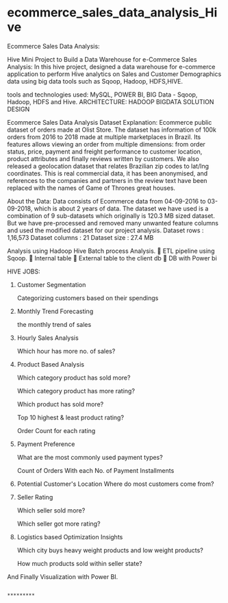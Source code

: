 # ecommerce_sales_data_analysis_Hive

Ecommerce Sales Data Analysis:

Hive Mini Project to Build a Data Warehouse for e-Commerce Sales Analysis:
In this hive project, designed a data warehouse for e-commerce application to perform Hive analytics on Sales and Customer
Demographics data using big data tools such as Sqoop, Hadoop, HDFS,HIVE.

tools and technologies used: MySQL, POWER BI, BIG Data - Sqoop, Hadoop, HDFS and Hive.
ARCHITECTURE: HADOOP BIGDATA SOLUTION DESIGN

Ecommerce Sales Data Analysis Dataset Explanation:
  Ecommerce public dataset of orders made at Olist Store. The dataset has information of 100k orders from 2016 to 2018 made at multiple marketplaces in Brazil. 
Its features allows viewing an order from multiple dimensions: from order status, price, payment and freight performance to customer location,
product attributes and finally reviews written by customers. 
  We also released a geolocation dataset that relates Brazilian zip codes to lat/lng coordinates. This is real commercial data, it has been anonymised, and
references to the companies and partners in the review text have been replaced with the names of Game of Thrones great houses.

About the Data:
  Data consists of Ecommerce data from 04-09-2016 to 03-09-2018, which is about 2 years of data. The dataset we have used is a combination of 9 sub-datasets which
originally is 120.3 MB sized dataset. But we have pre-processed and removed many unwanted feature columns and used the modified dataset for our project analysis.
Dataset rows : 1,16,573
Dataset columns : 21
Dataset size : 27.4 MB

Analysis using Hadoop Hive Batch process Analysis.
 ETL pipeline using Sqoop.
 Internal table
 External table to the client db
 DB with Power bi

HIVE JOBS:
1. Customer Segmentation

    Categorizing customers based on their spendings
    
2. Monthly Trend Forecasting

    the monthly trend of sales
    
3. Hourly Sales Analysis

    Which hour has more no. of sales?
    
4. Product Based Analysis

    Which category product has sold more?
    
    Which category product has more rating?
    
    Which product has sold more?
    
    Top 10 highest & least product rating?
    
    Order Count for each rating
    
5. Payment Preference
   
   What are the most commonly used payment types?
    
    Count of Orders With each No. of Payment Installments
    
6. Potential Customer's Location
    Where do most customers come from?
    
7. Seller Rating
    
    Which seller sold more?
    
    Which seller got more rating?
    
8. Logistics based Optimization Insights
    
    Which city buys heavy weight products and low weight products?
    
    How much products sold within seller state?
    
And Finally Visualization with Power BI.

                                                                    *********
